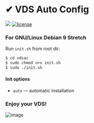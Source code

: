 # ✔ VDS Auto Config

![](https://img.shields.io/badge/version-1.0.0-green.svg?style=flat) [![license](https://img.shields.io/badge/license-MIT-red.svg?style=flat)](https://github.com/koddr/vdsac/blob/master/LICENSE.md)

### For GNU/Linux Debian 9 Stretch

Run `init.sh` from root dir:
```bash
$ cd vdsac
$ sudo chmod u+x init.sh
$ sudo ./init.sh
```
#### Init options

* `auto` — automatic installation

### Enjoy your VDS!

![image](https://user-images.githubusercontent.com/11155743/54482355-139c3300-4853-11e9-97f8-f3f865c7c16f.png)
